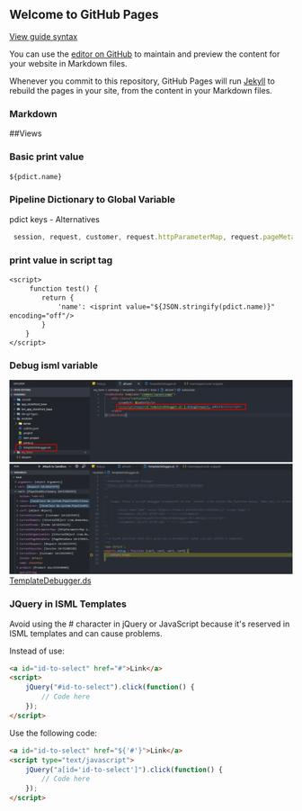 ## Welcome to GitHub Pages
[View guide syntax](https://chienpham92.github.io/SFCC-Note/guide)

You can use the [editor on GitHub](https://github.com/chienpham92/SFCC-Note/edit/master/index.md) to maintain and preview the content for your website in Markdown files.

Whenever you commit to this repository, GitHub Pages will run [Jekyll](https://jekyllrb.com/) to rebuild the pages in your site, from the content in your Markdown files.

### Markdown

##Views

### Basic print value
`${pdict.name}`
###  Pipeline Dictionary to Global Variable
pdict	keys - Alternatives <br/>
```javascript 
 session, request, customer, request.httpParameterMap, request.pageMetaData, session.forms
```
### print value in script tag

    <script>
         function test() {
            return {
                'name': <isprint value="${JSON.stringify(pdict.name)}" encoding="off"/>
            }
        }
    </script>

### Debug isml variable 
![step 1](/debug/debug_isml.png)
![step 2](/debug/debug_isml_result.png)
[TemplateDebugger.ds](/debug/TemplateDebugger.ds)

### JQuery in ISML Templates
Avoid using the # character in jQuery or JavaScript because it's reserved in ISML templates and can cause problems.

Instead of use: 

```html
<a id="id-to-select" href="#">Link</a>
<script>
    jQuery("#id-to-select").click(function() {
        // Code here
    });
</script>
```
Use the following code:
```html
<a id="id-to-select" href="${'#'}">Link</a>
<script type="text/javascript">
    jQuery("a[id='id-to-select']").click(function() {
        // Code here
    });
</script>
```